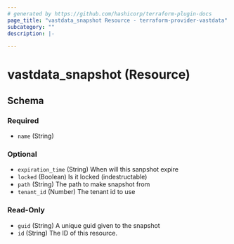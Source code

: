 ```yaml
---
# generated by https://github.com/hashicorp/terraform-plugin-docs
page_title: "vastdata_snapshot Resource - terraform-provider-vastdata"
subcategory: ""
description: |-
  
---
```


# vastdata_snapshot (Resource)





<!-- schema generated by tfplugindocs -->
## Schema

### Required

- `name` (String)

### Optional

- `expiration_time` (String) When will this sanpshot expire
- `locked` (Boolean) Is it locked (indestructable)
- `path` (String) The path to make snapshot from
- `tenant_id` (Number) The tenant id to use

### Read-Only

- `guid` (String) A unique guid given to the snapshot
- `id` (String) The ID of this resource.
